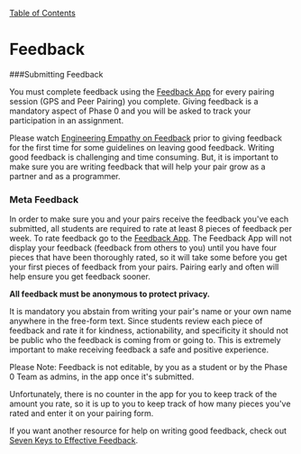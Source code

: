 [Table of Contents](README.md)

# Feedback

###Submitting Feedback

You must complete feedback using the [Feedback App](https://feedback.devbootcamp.com/) for every pairing session (GPS and Peer Pairing) you complete. Giving feedback is a mandatory aspect of Phase 0 and you will be asked to track your participation in an assignment.

Please watch [Engineering Empathy on Feedback](https://vimeo.com/99780302) prior to giving feedback for the first time for some guidelines on leaving good feedback. Writing good feedback is challenging and time consuming. But, it is important to make sure you are writing feedback that will help your pair grow as a partner and as a programmer.

### Meta Feedback

In order to make sure you and your pairs receive the feedback you've each submitted, all students are required to rate at least 8 pieces of feedback per week. To rate feedback go to the [Feedback App](https://feedback.devbootcamp.com/). The Feedback App will not display your feedback (feedback from others to you) until you have four pieces that have been thoroughly rated, so it will take some before you get your first pieces of feedback from your pairs. Pairing early and often will help ensure you get feedback sooner.

**All feedback must be anonymous to protect privacy.**

It is mandatory you abstain from writing your pair's name or your own name anywhere in the free-form text. Since students review each piece of feedback and rate it for kindness, actionability, and specificity it should not be public who the feedback is coming from or going to. This is extremely important to make receiving feedback a safe and positive experience.

Please Note: Feedback is not editable, by you as a student or by the Phase 0 Team as admins, in the app once it's submitted.

Unfortunately, there is no counter in the app for you to keep track of the amount you rate, so it is up to you to keep track of how many pieces you've rated and enter it on your pairing form.

If you want another resource for help on writing good feedback, check out [Seven Keys to Effective Feedback](http://www.ascd.org/publications/educational-leadership/sept12/vol70/num01/Seven-Keys-to-Effective-Feedback.aspx).
